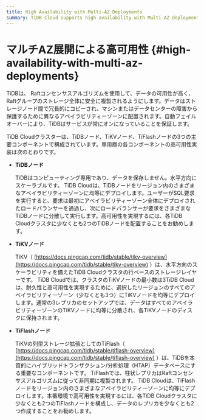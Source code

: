 ```yaml
---
title: High Availability with Multi-AZ Deployments
summary: TiDB Cloud supports high availability with Multi-AZ deployments.
---
```


# マルチAZ展開による高可用性 {#high-availability-with-multi-az-deployments}

TiDBは、 Raftコンセンサスアルゴリズムを使用して、データの可用性が高く、 Raftグループのストレージ全体に安全に複製されるようにします。データはストレージノード間で冗長的にコピーされ、マシンまたはデータセンターの障害から保護するために異なるアベイラビリティーゾーンに配置されます。自動フェイルオーバーにより、TiDBはサービスが常にオンになっていることを保証します。

TiDB Cloudクラスターは、TiDBノード、TiKVノード、TiFlashノードの3つの主要コンポーネントで構成されています。専用層の各コンポーネントの高可用性実装は次のとおりです。

-   **TiDBノード**

    TiDBはコンピューティング専用であり、データを保存しません。水平方向にスケーラブルです。 TiDB Cloudは、TiDBノードをリージョン内のさまざまなアベイラビリティーゾーンに均等にデプロイします。ユーザーがSQL要求を実行すると、要求は最初にアベイラビリティーゾーン全体にデプロイされたロードバランサーを通過し、次にロードバランサーが要求をさまざまなTiDBノードに分散して実行します。高可用性を実現するには、各TiDB Cloudクラスタに少なくとも2つのTiDBノードを配置することをお勧めします。

-   **TiKVノード**

    TiKV（ [https://docs.pingcap.com/tidb/stable/tikv-overview](https://docs.pingcap.com/tidb/stable/tikv-overview) ）は、水平方向のスケーラビリティを備えたTiDB Cloudクラスタの行ベースのストレージレイヤーです。 TiDB Cloudでは、クラスタのTiKVノードの最小数は3TiDB Cloudは、耐久性と高可用性を実現するために、選択したリージョンのすべてのアベイラビリティーゾーン（少なくとも3つ）にTiKVノードを均等にデプロイします。通常の3レプリカのセットアップでは、データはすべてのアベイラビリティーゾーンのTiKVノードに均等に分散され、各TiKVノードのディスクに保持されます。

-   **TiFlashノード**

    TiKVの列型ストレージ拡張としてのTiFlash（ [https://docs.pingcap.com/tidb/stable/tiflash-overview](https://docs.pingcap.com/tidb/stable/tiflash-overview) ）は、TiDBを本質的にハイブリッドトランザクション/分析処理（HTAP）データベースにする重要なコンポーネントです。 TiFlashでは、柱状レプリカはRaftコンセンサスアルゴリズムに従って非同期に複製されます。 TiDB Cloudは、TiFlashノードをリージョン内のさまざまなアベイラビリティーゾーンに均等にデプロイします。本番環境で高可用性を実現するには、各TiDB Cloudクラスタに少なくとも2つのTiFlashノードを構成し、データのレプリカを少なくとも2つ作成することをお勧めします。
